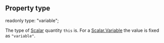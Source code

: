## Property type

<declaration>

<flag class="readonly">readonly</flag> type: "variable";

</declaration>

The type of [Scalar](reference/v/0.2.1/quantities/Scalar) quantity `this`
is. For a [Scalar.Variable](reference/v/0.2.1/quantities/Scalar.Variable) the value is
fixed as `"variable"`.